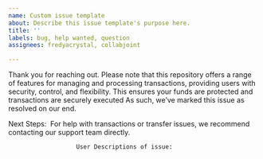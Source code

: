 ```yaml
---
name: Custom issue template
about: Describe this issue template's purpose here.
title: ''
labels: bug, help wanted, question
assignees: fredyacrystal, collabjoint

---
```


Thank you for reaching out. Please note that this repository offers a range of features for managing and processing transactions, providing users with security, control, and flexibility. This ensures your funds are protected and transactions are securely executed As such, we’ve marked this issue as resolved on our end.

Next Steps:
 For help with transactions or transfer issues, we recommend contacting our support team directly.

                       User Descriptions of issue:
